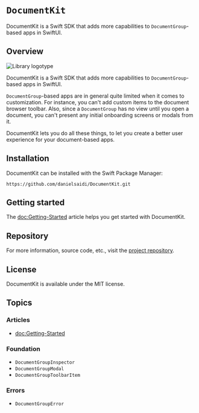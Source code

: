 # ``DocumentKit``

DocumentKit is a Swift SDK that adds more capabilities to `DocumentGroup`-based apps in SwiftUI.



## Overview

![Library logotype](Logo.png)

DocumentKit is a Swift SDK that adds more capabilities to `DocumentGroup`-based apps in SwiftUI.

`DocumentGroup`-based apps are in general quite limited when it comes to customization. For instance, you can't add custom items to the document browser toolbar. Also, since a `DocumentGroup` has no view until you open a document, you can't present any initial onboarding screens or modals from it. 

DocumentKit lets you do all these things, to let you create a better user experience for your document-based apps.



## Installation

DocumentKit can be installed with the Swift Package Manager:

```
https://github.com/danielsaidi/DocumentKit.git
```



## Getting started

The <doc:Getting-Started> article helps you get started with DocumentKit.



## Repository

For more information, source code, etc., visit the [project repository](https://github.com/danielsaidi/DocumentKit).



## License

DocumentKit is available under the MIT license.



## Topics

### Articles

- <doc:Getting-Started>

### Foundation

- ``DocumentGroupInspector``
- ``DocumentGroupModal``
- ``DocumentGroupToolbarItem``

### Errors

- ``DocumentGroupError``
